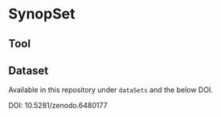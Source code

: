 # SynopSet

## Tool

## Dataset

Available in this repository under `dataSets` and the below DOI.

DOI: 10.5281/zenodo.6480177
